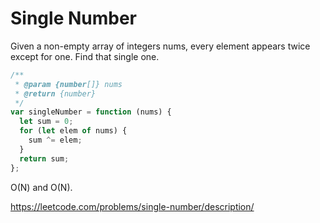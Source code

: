 # Single Number

Given a non-empty array of integers nums, every element appears twice except for one. Find that single one.

```javascript
/**
 * @param {number[]} nums
 * @return {number}
 */
var singleNumber = function (nums) {
  let sum = 0;
  for (let elem of nums) {
    sum ^= elem;
  }
  return sum;
};
```

O(N) and O(N).

https://leetcode.com/problems/single-number/description/
